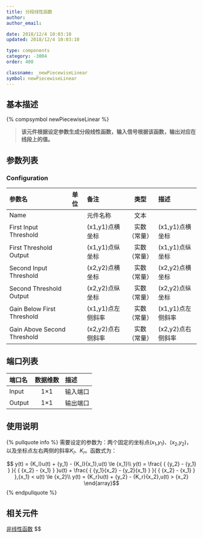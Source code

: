 ```yaml
---
title: 分段线性函数
author:
author_email:

date: 2018/12/4 10:03:10
updated: 2018/12/4 10:03:10

type: components
category: -3004
order: 400

classname: _newPiecewiseLinear
symbol: newPiecewiseLinear
---
```


## 基本描述

{% compsymbol newPiecewiseLinear %}

> **该元件根据设定参数生成分段线性函数，输入信号根据该函数，输出对应在线段上的值。**

## 参数列表

### Configuration

| 参数名                      | 单位 | 备注              |     类型     | 描述              |
| :-------------------------- | :--- | :---------------- | :----------: | :---------------- |
| Name                        |      | 元件名称          |     文本     |                   |
| First Input Threshold       |      | (x1,y1)点横坐标   | 实数（常量） | (x1,y1)点横坐标   |
| First Threshold Output      |      | (x1,y1)点纵坐标   | 实数（常量） | (x1,y1)点纵坐标   |
| Second Input Threshold      |      | (x2,y2)点横坐标   | 实数（常量） | (x2,y2)点横坐标   |
| Second Threshold Output     |      | (x2,y2)点纵坐标   | 实数（常量） | (x2,y2)点纵坐标   |
| Gain Below First Threshold  |      | (x1,y1)点左侧斜率 | 实数（常量） | (x1,y1)点左侧斜率 |
| Gain Above Second Threshold |      | (x2,y2)点右侧斜率 | 实数（常量） | (x2,y2)点右侧斜率 |

## 端口列表

| 端口名 | 数据维数 | 描述     |
| :----- | :------: | :------- |
| Input  |   1×1    | 输入端口 |
| Output |   1×1    | 输出端口 |

## 使用说明

{% pullquote info %}
需要设定的参数为：两个固定的坐标点($x_1$,$y_1$)、($x_2$,$y_2$)，以及坐标点左右两侧的斜率$K_l$、$K_r$。函数式为：

$$
y(t) = {K_l}u(t) + {y_1} - {K_l}{x_1},u(t) \le {x_1}\\
y(t) = \frac{ { {y_2} - {y_1} } }{ { {x_2} - {x_1} } }u(t) + \frac{ { {y_1}{x_2} - {y_2}{x_1} } }{ { {x_2} - {x_1} } },{x_1} < u(t) \le {x_2}\\
y(t) = {K_r}u(t) + {y_2} - {K_r}{x_2},u(t) > {x_2}
\end{array}$$
{% endpullquote %}



## 相关元件

[非线性函数](comp_newNonlinear.md)
$$
